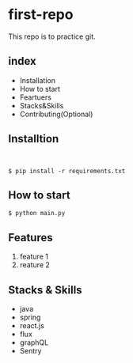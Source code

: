 # first-repo

This repo is to practice git.


## index

- Installation
- How to start
- Feartuers
- Stacks&Skills
- Contributing(Optional)

## Installtion

```shell


$ pip install -r requirements.txt
```

## How to start

```shell
$ python main.py
```

## Features

1. feature 1
2. reature 2

## Stacks & Skills

- java
- spring
- react.js 
- flux
- graphQL
- Sentry
